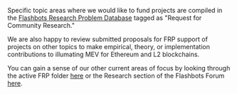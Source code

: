 Specific topic areas where we would like to fund projects are compiled in the [Flashbots Research Problem Database](https://flashbots.notion.site/21f6b4a0d87680a2b08dca1eda93ff6f?v=21f6b4a0d87681ddb959000c44242e52) tagged as "Request for Community Research."

We are also happy to review submitted proposals for FRP support of projects on other topics to make empirical, theory, or implementation contributions to illumating MEV for Ethereum and L2 blockchains. 

You can gain a sense of our other current areas of focus by looking through the active FRP folder [here](https://github.com/flashbots/mev-research/tree/main/FRPs/active) or the Research section of the Flashbots Forum [here](https://collective.flashbots.net/c/research/20).  
